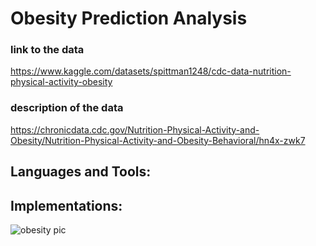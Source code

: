 # Obesity Prediction Analysis

### link to the data
https://www.kaggle.com/datasets/spittman1248/cdc-data-nutrition-physical-activity-obesity
### description of the data
https://chronicdata.cdc.gov/Nutrition-Physical-Activity-and-Obesity/Nutrition-Physical-Activity-and-Obesity-Behavioral/hn4x-zwk7

## Languages and Tools:

## Implementations:


![obesity pic](https://user-images.githubusercontent.com/71467135/169059596-b64455ad-4be3-487b-a4ad-ff445ed9f74b.png)

